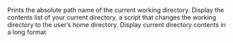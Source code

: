Prints the absolute path name of the current working directory.
Display the contents list of your current directory.
 a script that changes the working directory to the user’s home directory.
Display current directory contents in a long format

